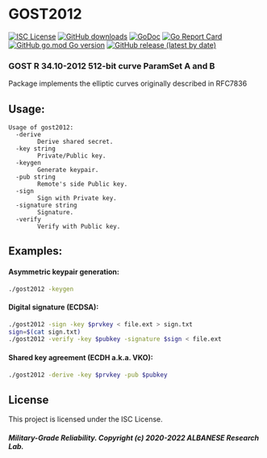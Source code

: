# GOST2012
[![ISC License](http://img.shields.io/badge/license-ISC-blue.svg)](https://github.com/pedroalbanese/gost2012/blob/master/LICENSE.md) 
[![GitHub downloads](https://img.shields.io/github/downloads/pedroalbanese/gost2012/total.svg?logo=github&logoColor=white)](https://github.com/pedroalbanese/gost2012/releases)
[![GoDoc](https://godoc.org/github.com/pedroalbanese/gost2012?status.png)](http://godoc.org/github.com/pedroalbanese/gost2012)
[![Go Report Card](https://goreportcard.com/badge/github.com/pedroalbanese/gost2012)](https://goreportcard.com/report/github.com/pedroalbanese/gost2012)
[![GitHub go.mod Go version](https://img.shields.io/github/go-mod/go-version/pedroalbanese/gost2012)](https://golang.org)
[![GitHub release (latest by date)](https://img.shields.io/github/v/release/pedroalbanese/gost2012)](https://github.com/pedroalbanese/gost2012/releases)

### GOST R 34.10-2012 512-bit curve ParamSet A and B
Package implements the elliptic curves originally described in RFC7836

## Usage:
```
Usage of gost2012:
  -derive
        Derive shared secret.
  -key string
        Private/Public key.
  -keygen
        Generate keypair.
  -pub string
        Remote's side Public key.
  -sign
        Sign with Private key.
  -signature string
        Signature.
  -verify
        Verify with Public key.
```
## Examples:
#### Asymmetric keypair generation:
```sh
./gost2012 -keygen 
```
#### Digital signature (ECDSA):
```sh
./gost2012 -sign -key $prvkey < file.ext > sign.txt
sign=$(cat sign.txt)
./gost2012 -verify -key $pubkey -signature $sign < file.ext
```
#### Shared key agreement (ECDH a.k.a. VKO):
```sh
./gost2012 -derive -key $prvkey -pub $pubkey
```

## License

This project is licensed under the ISC License.

##### Military-Grade Reliability. Copyright (c) 2020-2022 ALBANESE Research Lab.

